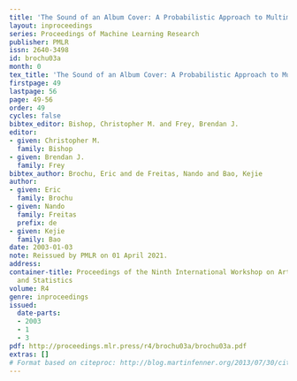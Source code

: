 ```yaml
---
title: 'The Sound of an Album Cover: A Probabilistic Approach to Multimedia'
layout: inproceedings
series: Proceedings of Machine Learning Research
publisher: PMLR
issn: 2640-3498
id: brochu03a
month: 0
tex_title: 'The Sound of an Album Cover: A Probabilistic Approach to Multimedia'
firstpage: 49
lastpage: 56
page: 49-56
order: 49
cycles: false
bibtex_editor: Bishop, Christopher M. and Frey, Brendan J.
editor:
- given: Christopher M.
  family: Bishop
- given: Brendan J.
  family: Frey
bibtex_author: Brochu, Eric and de Freitas, Nando and Bao, Kejie
author:
- given: Eric
  family: Brochu
- given: Nando
  family: Freitas
  prefix: de
- given: Kejie
  family: Bao
date: 2003-01-03
note: Reissued by PMLR on 01 April 2021.
address:
container-title: Proceedings of the Ninth International Workshop on Artificial Intelligence
  and Statistics
volume: R4
genre: inproceedings
issued:
  date-parts:
  - 2003
  - 1
  - 3
pdf: http://proceedings.mlr.press/r4/brochu03a/brochu03a.pdf
extras: []
# Format based on citeproc: http://blog.martinfenner.org/2013/07/30/citeproc-yaml-for-bibliographies/
---
```

